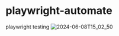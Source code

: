 # playwright-automate
 playwright testing
![2024-06-08T15_02_50](https://github.com/tannaporn/playwright-automate/assets/68152912/b1edf7ed-00b3-4ca9-b630-698a61d53d5e)
